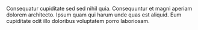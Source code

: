 Consequatur cupiditate sed sed nihil quia. Consequuntur et magni aperiam dolorem architecto. Ipsum quam qui harum unde quas est aliquid. Eum cupiditate odit illo doloribus voluptatem porro laboriosam.